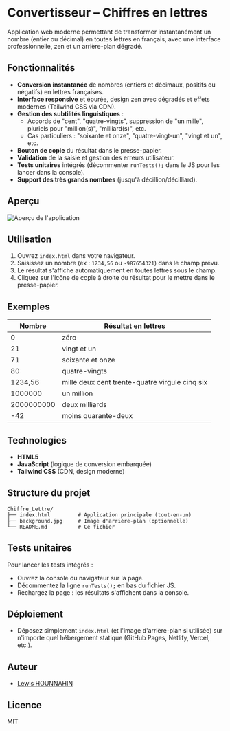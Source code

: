 # Convertisseur – Chiffres en lettres

Application web moderne permettant de transformer instantanément un nombre (entier ou décimal) en toutes lettres en français, avec une interface professionnelle, zen et un arrière-plan dégradé.

## Fonctionnalités

- **Conversion instantanée** de nombres (entiers et décimaux, positifs ou négatifs) en lettres françaises.
- **Interface responsive** et épurée, design zen avec dégradés et effets modernes (Tailwind CSS via CDN).
- **Gestion des subtilités linguistiques** :
  - Accords de "cent", "quatre-vingts", suppression de "un mille", pluriels pour "million(s)", "milliard(s)", etc.
  - Cas particuliers : "soixante et onze", "quatre-vingt-un", "vingt et un", etc.
- **Bouton de copie** du résultat dans le presse-papier.
- **Validation** de la saisie et gestion des erreurs utilisateur.
- **Tests unitaires** intégrés (décommenter `runTests();` dans le JS pour les lancer dans la console).
- **Support des très grands nombres** (jusqu'à décillion/décilliard).

## Aperçu

![Aperçu de l'application](Capture_d'écran.png)

## Utilisation

1. Ouvrez `index.html` dans votre navigateur.
2. Saisissez un nombre (ex : `1234,56` ou `-987654321`) dans le champ prévu.
3. Le résultat s'affiche automatiquement en toutes lettres sous le champ.
4. Cliquez sur l'icône de copie à droite du résultat pour le mettre dans le presse-papier.

## Exemples

| Nombre         | Résultat en lettres                                 |
|---------------|-----------------------------------------------------|
| 0             | zéro                                               |
| 21            | vingt et un                                        |
| 71            | soixante et onze                                   |
| 80            | quatre-vingts                                      |
| 1234,56       | mille deux cent trente-quatre virgule cinq six      |
| 1000000       | un million                                         |
| 2000000000    | deux milliards                                     |
| -42           | moins quarante-deux                                |

## Technologies

- **HTML5**
- **JavaScript** (logique de conversion embarquée)
- **Tailwind CSS** (CDN, design moderne)

## Structure du projet

```
Chiffre_Lettre/
├── index.html         # Application principale (tout-en-un)
├── background.jpg     # Image d'arrière-plan (optionnelle)
└── README.md          # Ce fichier
```

## Tests unitaires

Pour lancer les tests intégrés :
- Ouvrez la console du navigateur sur la page.
- Décommentez la ligne `runTests();` en bas du fichier JS.
- Rechargez la page : les résultats s'affichent dans la console.

## Déploiement

- Déposez simplement `index.html` (et l'image d'arrière-plan si utilisée) sur n'importe quel hébergement statique (GitHub Pages, Netlify, Vercel, etc.).

## Auteur

- [Lewis HOUNNAHIN](https://github.com/LewisCS7)

## Licence

MIT
